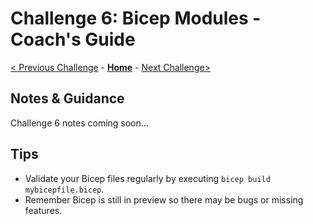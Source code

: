 # Challenge 6: Bicep Modules - Coach's Guide

[< Previous Challenge](./Solution-05.md) - **[Home](./README.md)** - [Next Challenge>](./Solution-07.md)

## Notes & Guidance

Challenge 6 notes coming soon...

## Tips

- Validate your Bicep files regularly by executing `bicep build mybicepfile.bicep`.
- Remember Bicep is still in preview so there may be bugs or missing features.